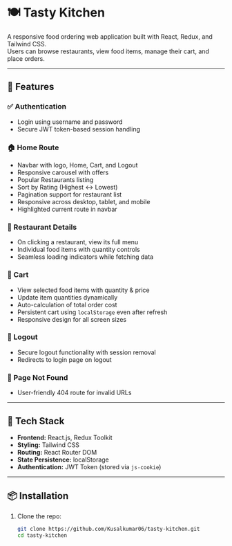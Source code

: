 # 🍽️ Tasty Kitchen

A responsive food ordering web application built with React, Redux, and Tailwind CSS.  
Users can browse restaurants, view food items, manage their cart, and place orders.

---

## 🚀 Features

### ✅ Authentication
- Login using username and password
- Secure JWT token-based session handling

### 🏠 Home Route
- Navbar with logo, Home, Cart, and Logout
- Responsive carousel with offers
- Popular Restaurants listing
- Sort by Rating (Highest ↔ Lowest)
- Pagination support for restaurant list
- Responsive across desktop, tablet, and mobile
- Highlighted current route in navbar

### 🍴 Restaurant Details
- On clicking a restaurant, view its full menu
- Individual food items with quantity controls
- Seamless loading indicators while fetching data

### 🛒 Cart
- View selected food items with quantity & price
- Update item quantities dynamically
- Auto-calculation of total order cost
- Persistent cart using `localStorage` even after refresh
- Responsive design for all screen sizes

### 🔐 Logout
- Secure logout functionality with session removal
- Redirects to login page on logout

### 🚫 Page Not Found
- User-friendly 404 route for invalid URLs

---

## 🧪 Tech Stack

- **Frontend:** React.js, Redux Toolkit
- **Styling:** Tailwind CSS
- **Routing:** React Router DOM
- **State Persistence:** localStorage
- **Authentication:** JWT Token (stored via `js-cookie`)

---

## 📦 Installation

1. Clone the repo:
   ```bash
   git clone https://github.com/Kusalkumar06/tasty-kitchen.git
   cd tasty-kitchen





